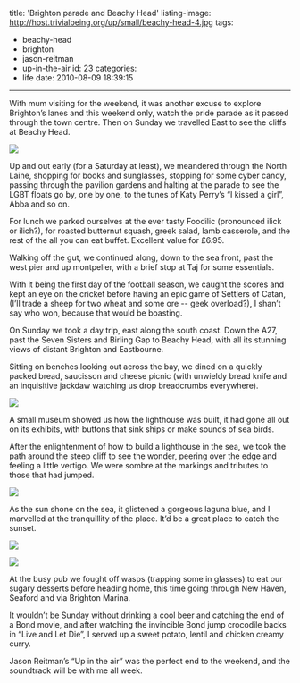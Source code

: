 title: 'Brighton parade and Beachy Head'
listing-image: http://host.trivialbeing.org/up/small/beachy-head-4.jpg
tags:
  - beachy-head
  - brighton
  - jason-reitman
  - up-in-the-air
id: 23
categories:
  - life
date: 2010-08-09 18:39:15
---

With mum visiting for the weekend, it was another excuse to explore Brighton’s lanes and this weekend only, watch the pride parade as it passed through the town centre. Then on Sunday we travelled East to see the cliffs at Beachy Head.

[![](http://host.trivialbeing.org/up/small/beachy-head-1.jpg)](http://host.trivialbeing.org/up/beachy-head-1.jpg)

<!--more-->

Up and out early (for a Saturday at least), we meandered through the North Laine, shopping for books and sunglasses, stopping for some cyber candy, passing through the pavilion gardens and halting at the parade to see the LGBT floats go by, one by one, to the tunes of Katy Perry’s “I kissed a girl”, Abba and so on.

For lunch we parked ourselves at the ever tasty Foodilic (pronounced ilick  or ilich?), for roasted butternut squash, greek salad, lamb casserole, and the rest of the all you can eat buffet. Excellent value for £6.95.

Walking off the gut, we continued along, down to the sea front, past the west pier and up montpelier, with a brief stop at Taj for some essentials.

With it being the first day of the football season, we caught the scores and kept an eye on the cricket before having an epic game of Settlers of Catan, (I’ll trade a sheep for two wheat and some ore -- geek overload?), I shan’t say who won, because that would be boasting.

On Sunday we took a day trip, east along the south coast. Down the A27, past the Seven Sisters and Birling Gap to Beachy Head, with all its stunning views of distant Brighton and Eastbourne.

Sitting on benches looking out across the bay, we dined on a quickly packed bread, saucisson and cheese picnic (with unwieldy bread knife and an inquisitive jackdaw watching us drop breadcrumbs everywhere).

[![](http://host.trivialbeing.org/up/small/beachy-head-4.jpg)](http://host.trivialbeing.org/up/beachy-head-4.jpg)

A small museum showed us how the lighthouse was built, it had gone all out on its exhibits, with buttons that sink ships or make sounds of sea birds.

After the enlightenment of how to build a lighthouse in the sea, we took the path around the steep cliff to see the wonder, peering over the edge and feeling a little vertigo. We were sombre at the markings and tributes to those that had jumped.

[![](http://host.trivialbeing.org/up/small/beachy-head-6.jpg)](http://host.trivialbeing.org/up/beachy-head-6.jpg)

As the sun shone on the sea, it glistened a gorgeous laguna blue, and I marvelled at the tranquillity of the place. It’d be a great place to catch the sunset.

[![](http://host.trivialbeing.org/up/small/beachy-head-7.jpg)](http://host.trivialbeing.org/up/beachy-head-7.jpg)

[![](http://host.trivialbeing.org/up/small/beachy-head-8.jpg)](http://host.trivialbeing.org/up/beachy-head-8.jpg)

At the busy pub we fought off wasps (trapping some in glasses) to eat our sugary desserts before heading home, this time going through New Haven, Seaford and via Brighton Marina.

It wouldn’t be Sunday without drinking a cool beer and catching the end of a Bond movie, and after watching the invincible Bond jump crocodile backs in “Live and Let Die”, I served up a sweet potato, lentil and chicken creamy curry.

Jason Reitman’s “Up in the air” was the perfect end to the weekend, and the soundtrack will be with me all week.

<div style="text-align: center"><object width="500" height="306"><param name="movie" value="http://www.youtube.com/v/_m-Da8Tz4_E&amp;hl=en_GB&amp;fs=1?rel=0"></param><param name="allowFullScreen" value="true"></param><param name="allowscriptaccess" value="always"></param><embed src="http://www.youtube.com/v/_m-Da8Tz4_E&amp;hl=en_GB&amp;fs=1?rel=0" type="application/x-shockwave-flash" allowscriptaccess="always" allowfullscreen="true" width="500" height="306"></embed></object></div>
